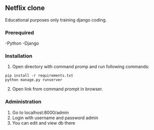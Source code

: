 ## Netflix clone

Educational purposes only training django coding.

### Prerequired

-Python
-Django

### Installation

1. Open directory with command promp and run following commands:

```
pip install -r requirements.txt
python manage.py runserver
```

2. Open link from command prompt in browser.

### Administration

1. Go to localhost:8000/admin
2. Login with username and password admin
3. You can edit and view db there